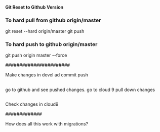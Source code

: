 #### Git Reset to Github Version ####

### To hard pull from github origin/master

git reset --hard origin/master
git push

### To hard push to github origin/master

git push origin master --force

#######################

Make changes in devel
ad
commit
push

##

go to github and see pushed changes.
go to cloud 9 pull down changes

##

Check changes in cloud9


#############

How does all this work with migrations?
